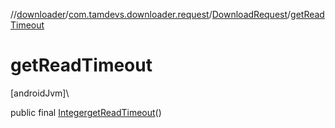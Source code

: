 //[downloader](../../../index.md)/[com.tamdevs.downloader.request](../index.md)/[DownloadRequest](index.md)/[getReadTimeout](get-read-timeout.md)

# getReadTimeout

[androidJvm]\

public final [Integer](https://developer.android.com/reference/kotlin/java/lang/Integer.html)[getReadTimeout](get-read-timeout.md)()
